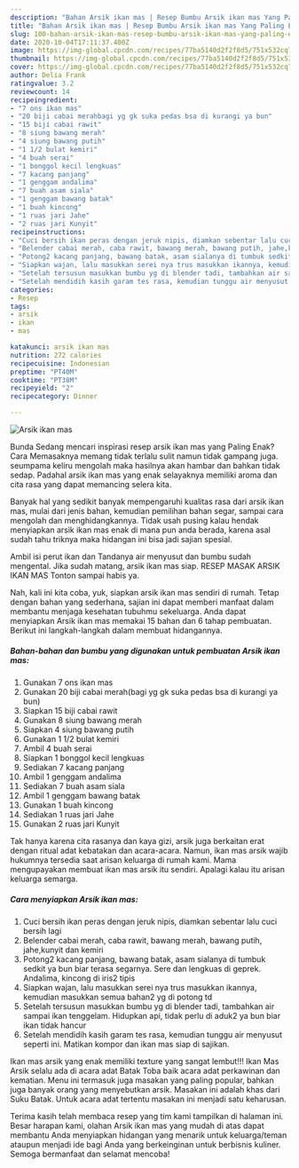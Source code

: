 ```yaml
---
description: "Bahan Arsik ikan mas | Resep Bumbu Arsik ikan mas Yang Paling Enak"
title: "Bahan Arsik ikan mas | Resep Bumbu Arsik ikan mas Yang Paling Enak"
slug: 100-bahan-arsik-ikan-mas-resep-bumbu-arsik-ikan-mas-yang-paling-enak
date: 2020-10-04T17:11:37.400Z
image: https://img-global.cpcdn.com/recipes/77ba5140d2f2f8d5/751x532cq70/arsik-ikan-mas-foto-resep-utama.jpg
thumbnail: https://img-global.cpcdn.com/recipes/77ba5140d2f2f8d5/751x532cq70/arsik-ikan-mas-foto-resep-utama.jpg
cover: https://img-global.cpcdn.com/recipes/77ba5140d2f2f8d5/751x532cq70/arsik-ikan-mas-foto-resep-utama.jpg
author: Delia Frank
ratingvalue: 3.2
reviewcount: 14
recipeingredient:
- "7 ons ikan mas"
- "20 biji cabai merahbagi yg gk suka pedas bsa di kurangi ya bun"
- "15 biji cabai rawit"
- "8 siung bawang merah"
- "4 siung bawang putih"
- "1 1/2 bulat kemiri"
- "4 buah serai"
- "1 bonggol kecil lengkuas"
- "7 kacang panjang"
- "1 genggam andalima"
- "7 buah asam siala"
- "1 genggam bawang batak"
- "1 buah kincong"
- "1 ruas jari Jahe"
- "2 ruas jari Kunyit"
recipeinstructions:
- "Cuci bersih ikan peras dengan jeruk nipis, diamkan sebentar lalu cuci bersih lagi"
- "Belender cabai merah, caba rawit, bawang merah, bawang putih, jahe,kunyit dan kemiri"
- "Potong2 kacang panjang, bawang batak, asam sialanya di tumbuk sedkit ya bun biar terasa segarnya. Sere dan lengkuas di geprek. Andalima, kincong di iris2 tipis"
- "Siapkan wajan, lalu masukkan serei nya trus masukkan ikannya, kemudian masukkan semua bahan2 yg di potong td"
- "Setelah tersusun masukkan bumbu yg di blender tadi, tambahkan air sampai ikan tenggelam. Hidupkan api, tidak perlu di aduk2 ya bun biar ikan tidak hancur"
- "Setelah mendidih kasih garam tes rasa, kemudian tunggu air menyusut seperti ini. Matikan kompor dan ikan mas siap di sajikan."
categories:
- Resep
tags:
- arsik
- ikan
- mas

katakunci: arsik ikan mas 
nutrition: 272 calories
recipecuisine: Indonesian
preptime: "PT40M"
cooktime: "PT38M"
recipeyield: "2"
recipecategory: Dinner

---
```



![Arsik ikan mas](https://img-global.cpcdn.com/recipes/77ba5140d2f2f8d5/751x532cq70/arsik-ikan-mas-foto-resep-utama.jpg)

Bunda Sedang mencari inspirasi resep arsik ikan mas yang Paling Enak? Cara Memasaknya memang tidak terlalu sulit namun tidak gampang juga. seumpama keliru mengolah maka hasilnya akan hambar dan bahkan tidak sedap. Padahal arsik ikan mas yang enak selayaknya memiliki aroma dan cita rasa yang dapat memancing selera kita.

Banyak hal yang sedikit banyak mempengaruhi kualitas rasa dari arsik ikan mas, mulai dari jenis bahan, kemudian pemilihan bahan segar, sampai cara mengolah dan menghidangkannya. Tidak usah pusing kalau hendak menyiapkan arsik ikan mas enak di mana pun anda berada, karena asal sudah tahu triknya maka hidangan ini bisa jadi sajian spesial.

Ambil isi perut ikan dan Tandanya air menyusut dan bumbu sudah mengental. Jika sudah matang, arsik ikan mas siap. RESEP MASAK ARSIK IKAN MAS Tonton sampai habis ya.


Nah, kali ini kita coba, yuk, siapkan arsik ikan mas sendiri di rumah. Tetap dengan bahan yang sederhana, sajian ini dapat memberi manfaat dalam membantu menjaga kesehatan tubuhmu sekeluarga. Anda dapat menyiapkan Arsik ikan mas memakai 15 bahan dan 6 tahap pembuatan. Berikut ini langkah-langkah dalam membuat hidangannya.

<!--inarticleads1-->

##### Bahan-bahan dan bumbu yang digunakan untuk pembuatan Arsik ikan mas:

1. Gunakan 7 ons ikan mas
1. Gunakan 20 biji cabai merah(bagi yg gk suka pedas bsa di kurangi ya bun)
1. Siapkan 15 biji cabai rawit
1. Gunakan 8 siung bawang merah
1. Siapkan 4 siung bawang putih
1. Gunakan 1 1/2 bulat kemiri
1. Ambil 4 buah serai
1. Siapkan 1 bonggol kecil lengkuas
1. Sediakan 7 kacang panjang
1. Ambil 1 genggam andalima
1. Sediakan 7 buah asam siala
1. Ambil 1 genggam bawang batak
1. Gunakan 1 buah kincong
1. Sediakan 1 ruas jari Jahe
1. Gunakan 2 ruas jari Kunyit


Tak hanya karena cita rasanya dan kaya gizi, arsik juga berkaitan erat dengan ritual adat kebatakan dan acara-acara. Namun, ikan mas arsik wajib hukumnya tersedia saat arisan keluarga di rumah kami. Mama mengupayakan membuat ikan mas arsik itu sendiri. Apalagi kalau itu arisan keluarga semarga. 

<!--inarticleads2-->

##### Cara menyiapkan Arsik ikan mas:

1. Cuci bersih ikan peras dengan jeruk nipis, diamkan sebentar lalu cuci bersih lagi
1. Belender cabai merah, caba rawit, bawang merah, bawang putih, jahe,kunyit dan kemiri
1. Potong2 kacang panjang, bawang batak, asam sialanya di tumbuk sedkit ya bun biar terasa segarnya. Sere dan lengkuas di geprek. Andalima, kincong di iris2 tipis
1. Siapkan wajan, lalu masukkan serei nya trus masukkan ikannya, kemudian masukkan semua bahan2 yg di potong td
1. Setelah tersusun masukkan bumbu yg di blender tadi, tambahkan air sampai ikan tenggelam. Hidupkan api, tidak perlu di aduk2 ya bun biar ikan tidak hancur
1. Setelah mendidih kasih garam tes rasa, kemudian tunggu air menyusut seperti ini. Matikan kompor dan ikan mas siap di sajikan.


Ikan mas arsik yang enak memiliki texture yang sangat lembut!!! Ikan Mas Arsik selalu ada di acara adat Batak Toba baik acara adat perkawinan dan kematian. Menu ini termasuk juga masakan yang paling popular, bahkan juga banyak orang yang menyebutkan arsik. Masakan ini adalah khas dari Suku Batak. Untuk acara adat tertentu masakan ini menjadi satu keharusan. 

Terima kasih telah membaca resep yang tim kami tampilkan di halaman ini. Besar harapan kami, olahan Arsik ikan mas yang mudah di atas dapat membantu Anda menyiapkan hidangan yang menarik untuk keluarga/teman ataupun menjadi ide bagi Anda yang berkeinginan untuk berbisnis kuliner. Semoga bermanfaat dan selamat mencoba!
